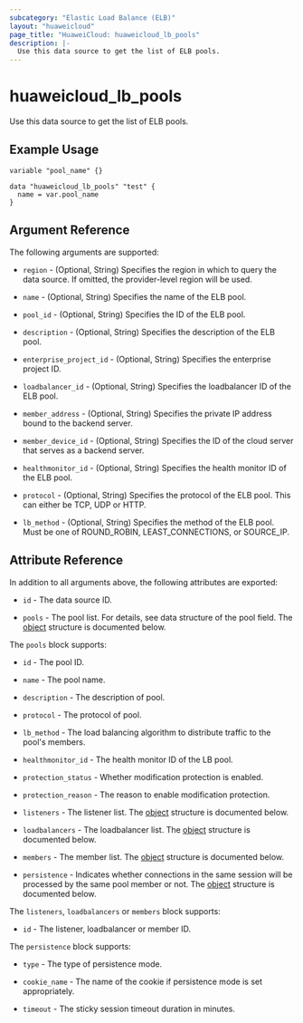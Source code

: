 ```yaml
---
subcategory: "Elastic Load Balance (ELB)"
layout: "huaweicloud"
page_title: "HuaweiCloud: huaweicloud_lb_pools"
description: |-
  Use this data source to get the list of ELB pools.
---
```


# huaweicloud_lb_pools

Use this data source to get the list of ELB pools.

## Example Usage

```hcl
variable "pool_name" {}

data "huaweicloud_lb_pools" "test" {
  name = var.pool_name
}
```

## Argument Reference

The following arguments are supported:

* `region` - (Optional, String) Specifies the region in which to query the data source.
  If omitted, the provider-level region will be used.

* `name` - (Optional, String) Specifies the name of the ELB pool.

* `pool_id` - (Optional, String) Specifies the ID of the ELB pool.

* `description` - (Optional, String) Specifies the description of the ELB pool.

* `enterprise_project_id` - (Optional, String) Specifies the enterprise project ID.

* `loadbalancer_id` - (Optional, String) Specifies the loadbalancer ID of the ELB pool.

* `member_address` - (Optional, String)  Specifies the private IP address bound to the backend server.

* `member_device_id` - (Optional, String) Specifies the ID of the cloud server that serves as a backend server.

* `healthmonitor_id` - (Optional, String) Specifies the health monitor ID of the ELB pool.

* `protocol` - (Optional, String) Specifies the protocol of the ELB pool. This can either be TCP, UDP or HTTP.

* `lb_method` - (Optional, String) Specifies the method of the ELB pool. Must be one of ROUND_ROBIN, LEAST_CONNECTIONS,
  or SOURCE_IP.

## Attribute Reference

In addition to all arguments above, the following attributes are exported:

* `id` - The data source ID.

* `pools` - The pool list. For details, see data structure of the pool field.
The [object](#pools_object) structure is documented below.

<a name="pools_object"></a>
The `pools` block supports:

* `id` - The pool ID.

* `name` - The pool name.

* `description` - The description of pool.

* `protocol` - The protocol of pool.

* `lb_method` - The load balancing algorithm to distribute traffic to the pool's members.

* `healthmonitor_id` - The health monitor ID of the LB pool.

* `protection_status` - Whether modification protection is enabled.

* `protection_reason` - The reason to enable modification protection.

* `listeners` - The listener list. The [object](#elem_object) structure is documented below.

* `loadbalancers` - The loadbalancer list. The [object](#elem_object) structure is documented below.

* `members` - The member list. The [object](#elem_object) structure is documented below.

* `persistence` - Indicates whether connections in the same session will be processed by the same pool member or not.
  The [object](#persistence_object) structure is documented below.

<a name="elem_object"></a>
The `listeners`,  `loadbalancers` or `members` block supports:

* `id` - The listener, loadbalancer or member ID.

<a name="persistence_object"></a>
The `persistence` block supports:

* `type` - The type of persistence mode.

* `cookie_name` - The name of the cookie if persistence mode is set appropriately.

* `timeout` - The sticky session timeout duration in minutes.
